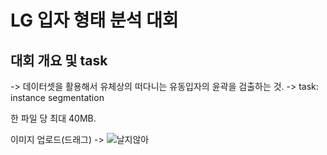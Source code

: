 # LG 입자 형태 분석 대회

## 대회 개요 및 task
-> 데이터셋을 활용해서 유체상의 떠다니는 유동입자의 윤곽을 검출하는 것.
-> task: instance segmentation 


한 파일 당 최대 40MB.

이미지 업로드(드래그) -> ![날지않아](https://user-images.githubusercontent.com/106142512/178384994-42cf94d8-89f1-4049-9375-923d709d5e5e.jpg)

